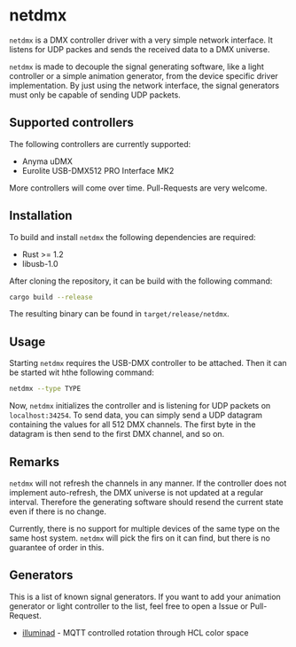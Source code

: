 # netdmx

`netdmx` is a DMX controller driver with a very simple network interface.
It listens for UDP packes and sends the received data to a DMX universe.

`netdmx` is made to decouple the signal generating software, like a light controller or a simple animation generator, from the device specific driver implementation.
By just using the network interface, the signal generators must only be capable of sending UDP packets.


## Supported controllers

The following controllers are currently supported:
* Anyma uDMX
* Eurolite USB-DMX512 PRO Interface MK2 

More controllers will come over time. Pull-Requests are very welcome.


## Installation

To build and install `netdmx` the following dependencies are required:
* Rust >= 1.2
* libusb-1.0

After cloning the repository, it can be build with the following command:
``` bash
cargo build --release
```

The resulting binary can be found in `target/release/netdmx`.


## Usage

Starting `netdmx` requires the USB-DMX controller to be attached.
Then it can be started wit hthe following command:
``` bash
netdmx --type TYPE
```

Now, `netdmx` initializes the controller and is listening for UDP packets on `localhost:34254`.
To send data, you can simply send a UDP datagram containing the values for all 512 DMX channels.
The first byte in the datagram is then send to the first DMX channel, and so on. 


## Remarks

`netdmx` will not refresh the channels in any manner.
If the controller does not implement auto-refresh, the DMX universe is not updated at a regular interval.
Therefore the generating software should resend the current state even if there is no change.

Currently, there is no support for multiple devices of the same type on the same host system.
`netdmx` will pick the firs on it can find, but there is no guarantee of order in this.


## Generators

This is a list of known signal generators.
If you want to add your animation generator or light controller to the list, feel free to open a Issue or Pull-Request.

* [illuminad](https://git.maglab.space/mag.lab/illuminad) - MQTT controlled rotation through HCL color space 
